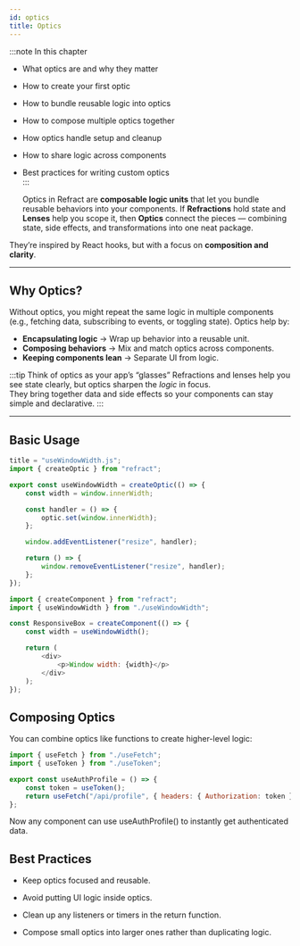 ```yaml
---
id: optics
title: Optics
---
```


:::note In this chapter

- What optics are and why they matter
- How to create your first optic
- How to bundle reusable logic into optics
- How to compose multiple optics together
- How optics handle setup and cleanup
- How to share logic across components
- Best practices for writing custom optics  
  :::

  Optics in Refract are **composable logic units** that let you bundle reusable behaviors into your components. If **Refractions** hold state and **Lenses** help you scope it, then **Optics** connect the pieces — combining state, side effects, and transformations into one neat package.

They’re inspired by React hooks, but with a focus on **composition and clarity**.

---

## Why Optics?

Without optics, you might repeat the same logic in multiple components (e.g., fetching data, subscribing to events, or toggling state). Optics help by:

- **Encapsulating logic** → Wrap up behavior into a reusable unit.
- **Composing behaviors** → Mix and match optics across components.
- **Keeping components lean** → Separate UI from logic.

:::tip Think of optics as your app’s “glasses”
Refractions and lenses help you see state clearly, but optics sharpen the _logic_ in focus.  
They bring together data and side effects so your components can stay simple and declarative.
:::

---

## Basic Usage

```js
title = "useWindowWidth.js";
import { createOptic } from "refract";

export const useWindowWidth = createOptic(() => {
	const width = window.innerWidth;

	const handler = () => {
		optic.set(window.innerWidth);
	};

	window.addEventListener("resize", handler);

	return () => {
		window.removeEventListener("resize", handler);
	};
});
```

```js
import { createComponent } from "refract";
import { useWindowWidth } from "./useWindowWidth";

const ResponsiveBox = createComponent(() => {
	const width = useWindowWidth();

	return (
		<div>
			<p>Window width: {width}</p>
		</div>
	);
});
```

## Composing Optics

You can combine optics like functions to create higher-level logic:

```js
import { useFetch } from "./useFetch";
import { useToken } from "./useToken";

export const useAuthProfile = () => {
	const token = useToken();
	return useFetch("/api/profile", { headers: { Authorization: token } });
};
```

Now any component can use useAuthProfile() to instantly get authenticated data.

## Best Practices

- Keep optics focused and reusable.

- Avoid putting UI logic inside optics.

- Clean up any listeners or timers in the return function.

- Compose small optics into larger ones rather than duplicating logic.
